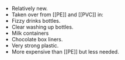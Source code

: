  - Relatively new.
 - Taken over from [[PE]] and [[PVC]] in:
  - Fizzy drinks bottles.
  - Clear washing up bottles.
  - Milk containers
  - Chocolate box liners.
 - Very strong plastic.
 - More expensive than [[PE]] but less needed.